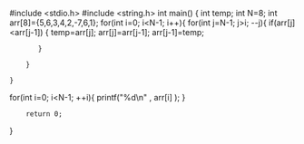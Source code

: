 #include <stdio.h>
#include <string.h>
int main() {
    int temp;
    int N=8;
    int arr[8]={5,6,3,4,2,-7,6,1};
    for(int i=0; i<N-1; i++){
        for(int j=N-1; j>i; --j){
           if(arr[j]<arr[j-1])
           {
               temp=arr[j];
               arr[j]=arr[j-1];
               arr[j-1]=temp;
               
               
           }
          
        }
       
    }
for(int i=0; i<N-1; ++i){
    printf("%d\n" , arr[i] );
}
    
        return 0;
}

